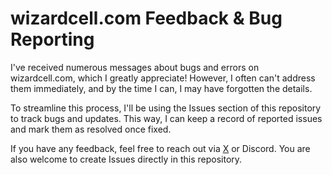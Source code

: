 # wizardcell.com Feedback & Bug Reporting
I've received numerous messages about bugs and errors on wizardcell.com, which I greatly appreciate! However, I often can't address them immediately, and by the time I can, I may have forgotten the details.

To streamline this process, I'll be using the Issues section of this repository to track bugs and updates. This way, I can keep a record of reported issues and mark them as resolved once fixed.

If you have any feedback, feel free to reach out via [X](https://x.com/wizardcells) or Discord. You are also welcome to create Issues directly in this repository.
